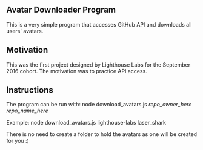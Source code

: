 ## Avatar Downloader Program

This is a very simple program that accesses GitHub API and downloads all users' avatars.

## Motivation

This was the first project designed by Lighthouse Labs for the September 2016 cohort. The motivation was to practice API access.

## Instructions

The program can be run with: node download_avatars.js *repo_owner_here* *repo_name_here*

Example: node download_avatars.js lighthouse-labs laser_shark

There is no need to create a folder to hold the avatars as one will be created for you :)